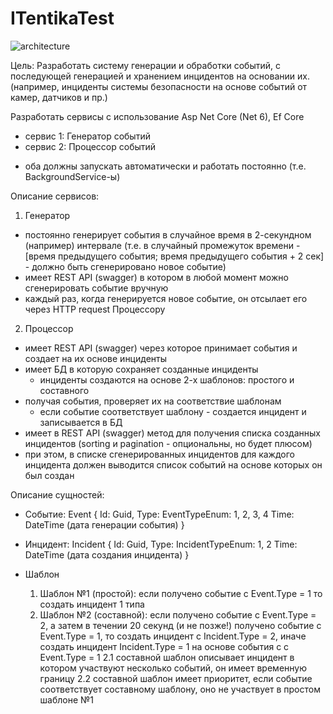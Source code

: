 # ITentikaTest
![architecture](https://github.com/AntonZyuzin/ITentikaTest/assets/71172648/41df2753-3322-45b1-ae62-e888e31d6c15)

 
Цель: Разработать систему генерации и обработки событий, с последующей генерацией и хранением инцидентов на основании их.
(например, инциденты системы безопасности на основе событий от камер, датчиков и пр.)

Разработать сервисы с использование Asp Net Core (Net 6), Ef Core
- сервис 1: Генератор событий
- сервис 2: Процессор событий
* оба должны запускать автоматически и работать постоянно (т.е. BackgroundService-ы)


Описание сервисов:

1. Генератор
-  постоянно генерирует события в случайное время в 2-секундном (например) интервале
  (т.е. в случайный промежуток времени - [время предыдущего события; время предыдущего события + 2 сек] - должно быть сгенерировано новое событие)
- имеет REST API (swagger) в котором в любой момент можно сгенерировать событие вручную 
- каждый раз, когда генерируется новое событие, он отсылает его через HTTP request Процессору 

2. Процессор
- имеет REST API (swagger) через которое принимает события и создает на их основе инциденты
- имеет БД в которую сохраняет созданные инциденты
  - инциденты создаются на основе 2-х шаблонов: простого и составного
- получая события, проверяет их на соответствие шаблонам
  - если событие соответствует шаблону - создается инцидент и записывается в БД
- имеет в REST API (swagger) метод для получения списка созданных инцидентов (sorting и pagination - опциональны, но будет плюсом)
- при этом, в списке сгенерированных инцидентов для каждого инцидента должен выводится список событий на основе которых он был создан



Описание сущностей:

- Событие:
Event
{
  Id: Guid,
  Type: EventTypeEnum: 1, 2, 3, 4 
  Time: DateTime (дата генерации события)
}

- Инцидент:
Incident 
{
  Id: Guid,
  Type: IncidentTypeEnum: 1, 2 
  Time: DateTime (дата создания инцидента)
}

- Шаблон
  1. Шаблон №1 (простой): если получено событие с Event.Type = 1 то создать инцидент 1 типа
  2. Шаблон №2 (составной): если получено событие с Event.Type = 2, а затем в течении 20 секунд (и не позже!) получено событие с Event.Type = 1, то создать инцидент с Incident.Type = 2, иначе создать инцидент Incident.Type = 1 на основе события с с Event.Type = 1
    2.1 составной шаблон описывает инцидент в котором участвуют несколько событий, он имеет временную границу
    2.2 составной шаблон имеет приоритет, если событие соответствует составному шаблону, оно не участвует в простом шаблоне №1
